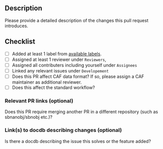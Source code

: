 ## Description 
Please provide a detailed description of the changes this pull request introduces. 

## Checklist
- [ ] Added at least 1 label from [available labels](https://github.com/SBNSoftware/sbndcode/issues/labels?sort=name-asc).
- [ ] Assigned at least 1 reviewer under `Reviewers`,
- [ ] Assigned all contributers including yourself under `Assignees`
- [ ] Linked any relevant issues under `Developement`
- [ ] Does this PR affect CAF data format? If so, please assign a CAF maintainer as additional reviewer.
- [ ] Does this affect the standard workflow? 

### Relevant PR links (optional)
Does this PR require merging another PR in a different repository (such as sbnanobj/sbnobj etc.)?

### Link(s) to docdb describing changes (optional)
Is there a docdb describing the issue this solves or the feature added?
